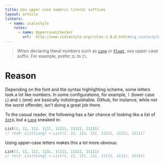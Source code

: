 ```yaml
---
title: Use upper case numeric literal suffixes
layout: article
linters:
  - name: scalastyle
    rules:
      - name: UppercaseLChecker
        url:  http://www.scalastyle.org/rules-1.0.0.html#org_scalastyle_scalariform_UppercaseLChecker
---
```


> When declaring literal numbers such as [`Long`] or [`Float`], use upper case suffix. For example, prefer `2L` to `2l`.

# Reason

Depending on the font and the syntax highlighting scheme, some letters look a lot like numbers. In some configurations, for example, `l` (lower case `L`) and `1` (one) are basically indistinguishable. Github, for instance, while not the worst offender, isn't doing a great job there.

To the casual reader, the following has a fair chance of looking like a list of [`Int`]s, but a [`Long`] sneaked in:

```scala
List(1, 11, 111, 111l, 11111, 11111, 11111)
// res0: List[Long] = List(1, 11, 111, 111, 11111, 11111, 11111)
```

Using upper-case letters makes this a lot more obvious:

```scala
List(1, 11, 111, 111L, 11111, 11111, 11111)
// res1: List[Long] = List(1, 11, 111, 111, 11111, 11111, 11111)
```

[`Long`]:https://www.scala-lang.org/api/2.12.8/scala/Long.html
[`Float`]:https://www.scala-lang.org/api/2.12.8/scala/Float.html
[`Int`]:https://www.scala-lang.org/api/2.12.8/scala/Int.html
